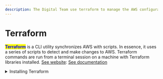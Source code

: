 ```yaml
---
description: The Digital Team use terraform to manage the AWS configuration.
---
```


# Terraform

<mark style="color:blue;">**Terraform**</mark> is a CLI utility synchronizes AWS with scripts. In essence, it uses a series of scripts to detect and make changes to AWS.  Terraform commands are run from a terminal session on a machine with Terraform libraries installed. [See website](https://developer.hashicorp.com/terraform/intro): [See documentation](https://registry.terraform.io/providers/hashicorp/aws/latest/docs)

<details>

<summary>Installing Terraform</summary>

* Terraform installation [instructions are here](https://developer.hashicorp.com/terraform/downloads), and [tutorials are here](https://developer.hashicorp.com/terraform/tutorials/aws-get-started?utm\_source=WEBSITE\&utm\_medium=WEB\_IO\&utm\_offer=ARTICLE\_PAGE\&utm\_content=DOCS).

<!---->

* Terraform AWS provider info can be [found here](https://registry.terraform.io/providers/hashicorp/aws/latest).

<!---->

* Once Terraform is installed, clone a local copy of the digital-terraform repository and switch to the `production` branch.

<!---->

* Terraform commands (typically plan, apply and import) can be run from a shell from the cloned `repo/apps` folder .

</details>

